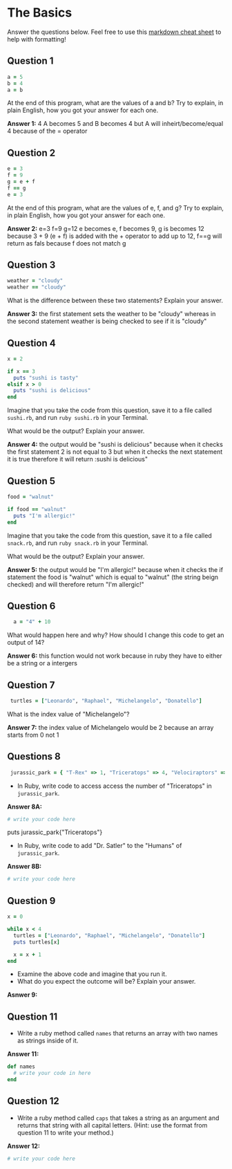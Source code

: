 # The Basics

Answer the questions below. Feel free to use this [markdown cheat sheet](https://guides.github.com/pdfs/markdown-cheatsheet-online.pdf) to help with formatting!

## Question 1

```ruby
a = 5
b = 4
a = b
```

At the end of this program, what are the values of a and b? Try to explain, in plain English, how you got your answer for each one.

**Answer 1:**
4
A becomes 5 and B becomes 4 but A will inheirt/become/equal 4 because of the = operator

## Question 2

```ruby
e = 3
f = 9
g = e + f
f == g
e = 3
```

At the end of this program, what are the values of e, f, and g? Try to explain, in plain English, how you got your answer for each one.

**Answer 2:**
e=3
f=9
g=12
e becomes e, f becomes 9, g is becomes 12 because 3 + 9 (e + f) is added with the + operator to add up to 12, f==g will return as fals because f does not match g

## Question 3

```ruby
weather = "cloudy"
weather == "cloudy"
```

What is the difference between these two statements? Explain your answer.

**Answer 3:**
the first statement sets the weather to be "cloudy" whereas in the second statement weather is being checked to see if it is "cloudy"

## Question 4

```ruby
x = 2

if x == 3
  puts "sushi is tasty"
elsif x > 0
  puts "sushi is delicious"
end
```

Imagine that you take the code from this question, save it to a file called `sushi.rb`, and run `ruby sushi.rb` in your Terminal.

What would be the output? Explain your answer.

**Answer 4:**
the output would be "sushi is delicious" because when it checks the first statement 2 is not equal to 3 but when it checks the next statement it is true therefore it will return :sushi is delicious"

## Question 5

```ruby
food = "walnut"

if food == "walnut"
  puts "I'm allergic!"
end
```

Imagine that you take the code from this question, save it to a file called `snack.rb`, and run `ruby snack.rb` in your Terminal.

What would be the output? Explain your answer.

**Answer 5:**
the output would be "I'm allergic!" because when it checks the if statement the food is "walnut" which is equal to "walnut" (the string beign checked) and will therefore return "I'm allergic!"

## Question 6

```ruby
  a = "4" + 10
```

What would happen here and why? How should I change this code to get an output of 14?

**Answer 6:**
this function would not work because in ruby they have to either be a string or a intergers

## Question 7

```ruby
 turtles = ["Leonardo", "Raphael", "Michelangelo", "Donatello"]
```

What is the index value of "Michelangelo"?

**Answer 7:**
the index value of Michelangelo would be 2 because an array starts from 0 not 1

## Questions 8

```ruby
 jurassic_park = { "T-Rex" => 1, "Triceratops" => 4, "Velociraptors" => 6, "Humans" => ["Dr. Malcolm", "Dr. Grant"] }
```

* In Ruby, write code to access access the number of "Triceratops" in `jurassic_park`.

**Answer 8A:**
```ruby
# write your code here
```
puts jurassic_park{"Triceratops"}

* In Ruby, write code to add "Dr. Satler" to the "Humans" of `jurassic_park`.

**Answer 8B:**
```ruby
# write your code here
```

## Question 9

```ruby
x = 0

while x < 4
  turtles = ["Leonardo", "Raphael", "Michelangelo", "Donatello"]
  puts turtles[x]

  x = x + 1
end
```

* Examine the above code and imagine that you run it.
* What do you expect the outcome will be? Explain your answer.

**Asnwer 9:**

## Question 11

* Write a ruby method called `names` that returns an array with two names as strings inside of it.

**Answer 11:**
```ruby
def names
  # write your code in here
end
```

## Question 12

* Write a ruby method called `caps` that takes a string as an argument and returns that string with all capital letters. (Hint: use the format from question 11 to write your method.)

**Answer 12:**
```ruby
# write your code here
```
